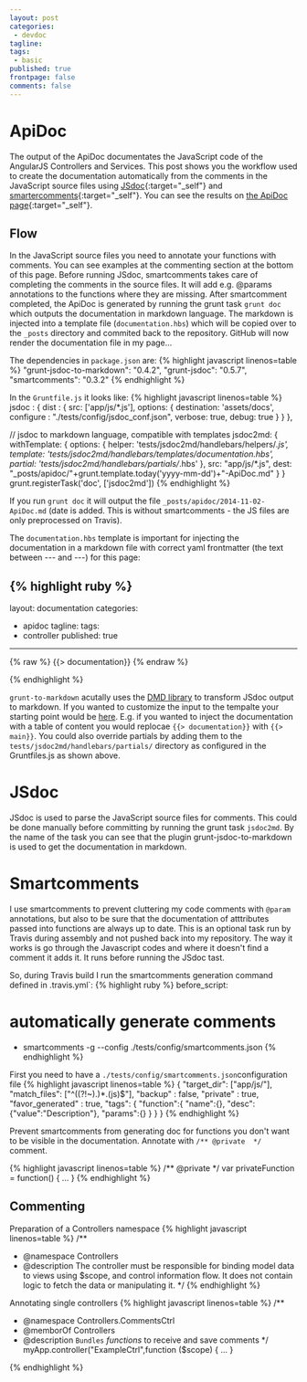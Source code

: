 ```yaml
---
layout: post
categories:
 - devdoc
tagline:
tags:
 - basic
published: true
frontpage: false
comments: false
---
```

# ApiDoc

The output of the ApiDoc documentates the JavaScript code of the AngularJS Controllers and Services. This post shows you the workflow used to create the documentation automatically from the comments in the JavaScript source files using [JSdoc](http://usejsdoc.org/){:target="_self"} and [smartercomments](http://smartcomments.github.io/){:target="_self"}. You can see the results on [the ApiDoc page](https://maltretieren.github.io/apidoc/2014/11/01/ApiDoc/){:target="_self"}.

## Flow
In the JavaScript source files you need to annotate your functions with comments. You can see examples at the commenting section at the bottom of this page. Before running JSdoc, smartcomments takes care of completing the comments in the source files. It will add e.g. @params annotations to the functions where they are missing. After smartcomment completed, the ApiDoc is generated by running the grunt task `grunt doc` which outputs the documentation in markdown language. The  markdown is injected into a template file (`documentation.hbs`) which will be copied over to the `_posts` directory and commited back to the repository. GitHub will now render the documentation file in my page... 

The dependencies in `package.json` are:
{% highlight javascript linenos=table %}
"grunt-jsdoc-to-markdown": "0.4.2",
"grunt-jsdoc": "0.5.7",
"smartcomments": "0.3.2"
{% endhighlight %}

In the `Gruntfile.js` it looks like:
{% highlight javascript linenos=table %}
jsdoc : {
     dist : {
         src: ['app/js/*.js'], 
         options: {
             destination: 'assets/docs',
             configure : "./tests/config/jsdoc_conf.json",
             verbose: true,
             debug: true
         }
     }
 },
 
 // jsdoc to markdown language, compatible with templates
 jsdoc2md: {
     withTemplate: {
         options: {
             helper: 'tests/jsdoc2md/handlebars/helpers/*.js',
             template: 'tests/jsdoc2md/handlebars/templates/documentation.hbs',
             partial: 'tests/jsdoc2md/handlebars/partials/*.hbs'
         },
         src: "app/js/*.js",
         dest: "_posts/apidoc/"+grunt.template.today('yyyy-mm-dd')+"-ApiDoc.md"
     }
 }
 grunt.registerTask('doc', ['jsdoc2md'])
{% endhighlight %}

If you run `grunt doc` it will output the file `_posts/apidoc/2014-11-02-ApiDoc.md` (date is added. This is without smartcomments - the JS files are only preprocessed on Travis).

The `documentation.hbs` template is important for injecting the documentation in a markdown file with correct yaml frontmatter (the text between --- and ---) for this page:

{% highlight ruby %}
---
layout: documentation
categories:
- apidoc
tagline:
tags:
- controller
published: true
---

{% raw %} {{> documentation}} {% endraw %} 

{% endhighlight %}

`grunt-to-markdown` acutally uses the [DMD library](https://github.com/75lb/dmd) to transform JSdoc output to markdown. If you wanted to customize the input to the tempalte your starting point would be [here](https://github.com/75lb/dmd/tree/master/partials). E.g. if you wanted to inject the documentation with a table of content you would replocae `{{> documentation}}` with  `{{> main}}`. You could also override partials by adding them to the  `tests/jsdoc2md/handlebars/partials/` directory as configured in the Gruntfiles.js as shown above. 

# JSdoc
JSdoc is used to parse the JavaScript source files for comments. This could be done manually before committing by running the grunt task `jsdoc2md`. By the name of the task you can see that the plugin grunt-jsdoc-to-markdown is used to get the documentation in markdown.

# Smartcomments
I use smartcomments to prevent cluttering my code comments with `@param` annotations, but also to be sure that the documentation of atttributes passed into functions are always up to date. This is an optional task run by Travis during assembly and not pushed back into my repository. The way it works is go through the Javascript codes and where it doesn't find a comment it adds it. It runs before running the JSdoc tast.

So, during Travis build I run the smartcomments generation command defined in .travis.yml`:
{% highlight ruby %}
before_script:
  # automatically generate comments
  - smartcomments -g --config ./tests/config/smartcomments.json
{% endhighlight %}

First you need to have a `./tests/config/smartcomments.json`configuration file
{% highlight javascript linenos=table %}
{
    "target_dir": ["app/js/"],
    "match_files": ["^((?!~).)*.(js)$"],
    "backup" : false,
    "private" : true,
    "favor_generated" : true,
    "tags": {
        "function":{
            "name":{},
            "desc":{"value":"Description"},
            "params":{}
        }
    }
}
{% endhighlight %}

Prevent smartcomments from generating doc for functions you don't want to be visible in the documentation. Annotate with `/** @private  */` comment.

{% highlight javascript linenos=table %}
/** @private  */
var privateFunction = function() {
...
}
{% endhighlight %}

## Commenting
Preparation of a Controllers namespace
{% highlight javascript linenos=table %}
/**
 * @namespace Controllers
 * @description  The controller must be responsible for binding model data to views using $scope, and control information flow. It does not contain logic to fetch the data or manipulating it.
 */
{% endhighlight %}

Annotating single controllers
{% highlight javascript linenos=table %}
/**
 * @namespace Controllers.CommentsCtrl
 * @memborOf Controllers
 * @description `Bundles` *functions* to receive and save comments
 */
 myApp.controller("ExampleCtrl",function ($scope) {
 ...
 }
 
{% endhighlight %}

